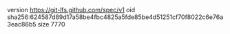version https://git-lfs.github.com/spec/v1
oid sha256:624587d89d17a58be4fbc4825a5fde85be4d51251cf70f8022c6e76a3eac86b5
size 7770
